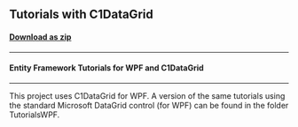## Tutorials with C1DataGrid
#### [Download as zip](https://grapecity.github.io/DownGit/#/home?url=https://github.com/GrapeCity/ComponentOne-WPF-Samples/tree/master/NET_4.6.2/C1.WPF.DataSource/VB/TutorialsWPF-C1DataGrid)
____
#### Entity Framework Tutorials for WPF and C1DataGrid
____
This project uses C1DataGrid for WPF.
A version of the same tutorials using the standard Microsoft
DataGrid control (for WPF) can be found in the folder TutorialsWPF.

